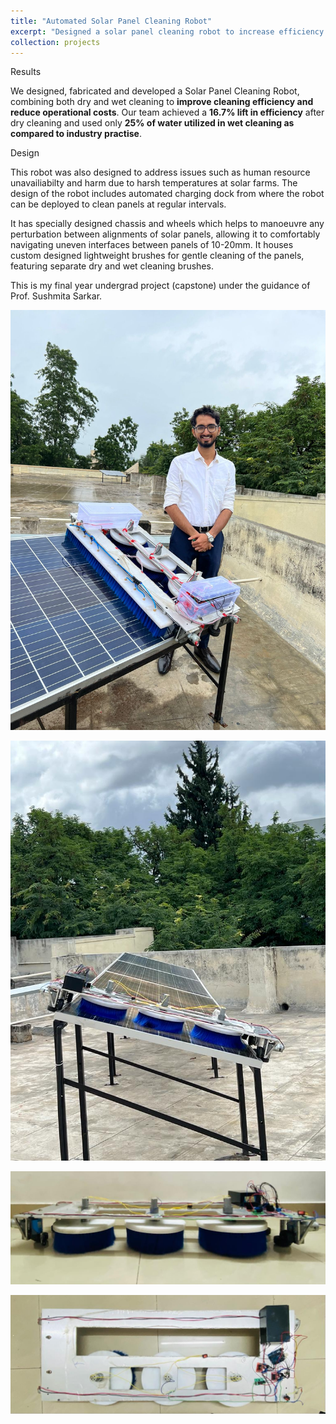 ```yaml
---
title: "Automated Solar Panel Cleaning Robot"
excerpt: "Designed a solar panel cleaning robot to increase efficiency of solar panel and reduce operational costs. Funded by Hon' Govt. of Karnataka <br/><img src='/images/robot_and_me.jpeg' width = "500" height = "300">"
collection: projects
---
```


Results

We designed, fabricated and developed a Solar Panel Cleaning Robot, combining both dry and wet cleaning to **improve cleaning efficiency and reduce operational costs**. Our team achieved a **16.7% lift in efficiency** after dry cleaning and used only **25% of water utilized in wet cleaning as compared to industry practise**.

Design

This robot was also designed to address issues such as human resource unavailiabilty and harm due to harsh temperatures at solar farms. The design of the robot includes automated charging dock from where the robot can be deployed to clean panels at regular intervals.

It has specially designed chassis and wheels which helps to manoeuvre any perturbation between alignments of solar panels, allowing it to comfortably navigating uneven interfaces between panels of 10-20mm. It houses custom designed lightweight brushes for gentle cleaning of the panels, featuring separate dry and wet cleaning brushes.

This is my final year undergrad project (capstone) under the guidance of Prof. Sushmita Sarkar.

![Robot and Me](/images/robot_and_me.jpeg "Solar Panel Cleaning Robot")

![Robot on panel](/images/robot_on_panel.jpeg "Solar Panel Cleaning Robot on panel")

![Robot's Front View](/images/robot_front_view.jpeg "Solar Panel Cleaning Robot Front view")

![Robot's Top View](/images/robot_top_view.jpeg "Solar Panel Cleaning Robot Top view")



